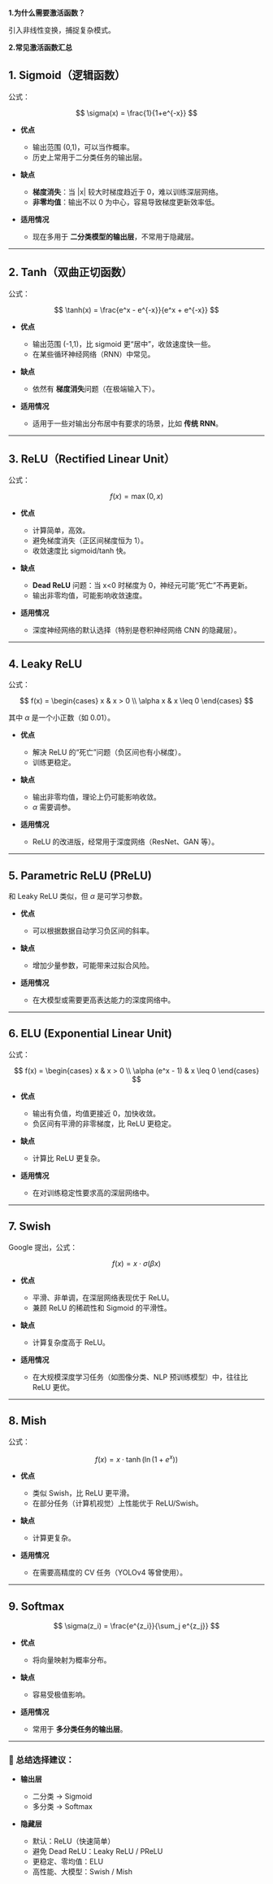**1.为什么需要激活函数？**

引入非线性变换，捕捉复杂模式。

**2.常见激活函数汇总**

## 1. **Sigmoid（逻辑函数）**

公式：

$$
\sigma(x) = \frac{1}{1+e^{-x}}
$$

* **优点**

  * 输出范围 (0,1)，可以当作概率。
  * 历史上常用于二分类任务的输出层。

* **缺点**

  * **梯度消失**：当 |x| 较大时梯度趋近于 0，难以训练深层网络。
  * **非零均值**：输出不以 0 为中心，容易导致梯度更新效率低。

* **适用情况**

  * 现在多用于 **二分类模型的输出层**，不常用于隐藏层。

---

## 2. **Tanh（双曲正切函数）**

公式：

$$
\tanh(x) = \frac{e^x - e^{-x}}{e^x + e^{-x}}
$$

* **优点**

  * 输出范围 (-1,1)，比 sigmoid 更“居中”，收敛速度快一些。
  * 在某些循环神经网络（RNN）中常见。

* **缺点**

  * 依然有 **梯度消失**问题（在极端输入下）。

* **适用情况**

  * 适用于一些对输出分布居中有要求的场景，比如 **传统 RNN**。

---

## 3. **ReLU（Rectified Linear Unit）**

公式：

$$
f(x) = \max(0, x)
$$

* **优点**

  * 计算简单，高效。
  * 避免梯度消失（正区间梯度恒为 1）。
  * 收敛速度比 sigmoid/tanh 快。

* **缺点**

  * **Dead ReLU** 问题：当 x<0 时梯度为 0，神经元可能“死亡”不再更新。
  * 输出非零均值，可能影响收敛速度。

* **适用情况**

  * 深度神经网络的默认选择（特别是卷积神经网络 CNN 的隐藏层）。

---

## 4. **Leaky ReLU**

公式：

$$
f(x) = \begin{cases} 
x & x > 0 \\ 
\alpha x & x \leq 0 
\end{cases}
$$

其中 $\alpha$ 是一个小正数（如 0.01）。

* **优点**

  * 解决 ReLU 的“死亡”问题（负区间也有小梯度）。
  * 训练更稳定。

* **缺点**

  * 输出非零均值，理论上仍可能影响收敛。
  * $\alpha$ 需要调参。

* **适用情况**

  * ReLU 的改进版，经常用于深度网络（ResNet、GAN 等）。

---

## 5. **Parametric ReLU (PReLU)**

和 Leaky ReLU 类似，但 $\alpha$ 是可学习参数。

* **优点**

  * 可以根据数据自动学习负区间的斜率。
* **缺点**

  * 增加少量参数，可能带来过拟合风险。
* **适用情况**

  * 在大模型或需要更高表达能力的深度网络中。

---

## 6. **ELU (Exponential Linear Unit)**

公式：

$$
f(x) = \begin{cases} 
x & x > 0 \\ 
\alpha (e^x - 1) & x \leq 0 
\end{cases}
$$

* **优点**

  * 输出有负值，均值更接近 0，加快收敛。
  * 负区间有平滑的非零梯度，比 ReLU 更稳定。

* **缺点**

  * 计算比 ReLU 更复杂。

* **适用情况**

  * 在对训练稳定性要求高的深层网络中。

---

## 7. **Swish**

Google 提出，公式：

$$
f(x) = x \cdot \sigma(\beta x)
$$

* **优点**

  * 平滑、非单调，在深层网络表现优于 ReLU。
  * 兼顾 ReLU 的稀疏性和 Sigmoid 的平滑性。

* **缺点**

  * 计算复杂度高于 ReLU。

* **适用情况**

  * 在大规模深度学习任务（如图像分类、NLP 预训练模型）中，往往比 ReLU 更优。

---

## 8. **Mish**

公式：

$$
f(x) = x \cdot \tanh(\ln(1+e^x))
$$

* **优点**

  * 类似 Swish，比 ReLU 更平滑。
  * 在部分任务（计算机视觉）上性能优于 ReLU/Swish。

* **缺点**

  * 计算更复杂。

* **适用情况**

  * 在需要高精度的 CV 任务（YOLOv4 等曾使用）。

---

## 9. **Softmax**

$$
\sigma(z_i) = \frac{e^{z_i}}{\sum_j e^{z_j}}
$$

* **优点**

  * 将向量映射为概率分布。
* **缺点**

  * 容易受极值影响。
* **适用情况**

  * 常用于 **多分类任务的输出层**。

---

### 📌 总结选择建议：

* **输出层**

  * 二分类 → Sigmoid
  * 多分类 → Softmax
* **隐藏层**

  * 默认：ReLU（快速简单）
  * 避免 Dead ReLU：Leaky ReLU / PReLU
  * 更稳定、零均值：ELU
  * 高性能、大模型：Swish / Mish




